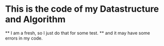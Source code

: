 # This is the code of my Datastructure and Algorithm

** I am a fresh, so I just do that for some test.
** and it may have some errors in my code.